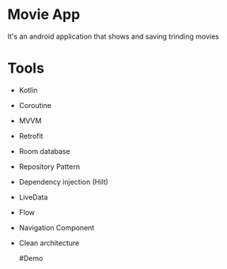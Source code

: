 # Movie App
It's an android application that shows and saving trinding movies

# Tools

* Kotlin
* Coroutine
* MVVM
* Retrofit
* Room database
* Repository Pattern
* Dependency injection (Hilt)
* LiveData
* Flow
* Navigation Component
* Clean architecture


  #Demo
